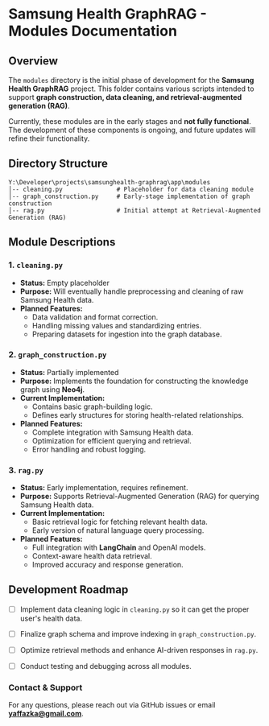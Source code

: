 # Samsung Health GraphRAG - Modules Documentation

## Overview
The `modules` directory is the initial phase of development for the **Samsung Health GraphRAG** project. This folder contains various scripts intended to support **graph construction, data cleaning, and retrieval-augmented generation (RAG)**.

Currently, these modules are in the early stages and **not fully functional**. The development of these components is ongoing, and future updates will refine their functionality.

## Directory Structure
```
Y:\Developer\projects\samsunghealth-graphrag\app\modules
│-- cleaning.py               # Placeholder for data cleaning module
│-- graph_construction.py     # Early-stage implementation of graph construction
│-- rag.py                    # Initial attempt at Retrieval-Augmented Generation (RAG)
```

## Module Descriptions

### 1. `cleaning.py`
- **Status:** Empty placeholder
- **Purpose:** Will eventually handle preprocessing and cleaning of raw Samsung Health data.
- **Planned Features:**
  - Data validation and format correction.
  - Handling missing values and standardizing entries.
  - Preparing datasets for ingestion into the graph database.

### 2. `graph_construction.py`
- **Status:** Partially implemented
- **Purpose:** Implements the foundation for constructing the knowledge graph using **Neo4j**.
- **Current Implementation:**
  - Contains basic graph-building logic.
  - Defines early structures for storing health-related relationships.
- **Planned Features:**
  - Complete integration with Samsung Health data.
  - Optimization for efficient querying and retrieval.
  - Error handling and robust logging.

### 3. `rag.py`
- **Status:** Early implementation, requires refinement.
- **Purpose:** Supports Retrieval-Augmented Generation (RAG) for querying Samsung Health data.
- **Current Implementation:**
  - Basic retrieval logic for fetching relevant health data.
  - Early version of natural language query processing.
- **Planned Features:**
  - Full integration with **LangChain** and OpenAI models.
  - Context-aware health data retrieval.
  - Improved accuracy and response generation.

## Development Roadmap
- [ ] Implement data cleaning logic in `cleaning.py` so it can get the proper user's health data.
- [ ] Finalize graph schema and improve indexing in `graph_construction.py`.
- [ ] Optimize retrieval methods and enhance AI-driven responses in `rag.py`.
- [ ] Conduct testing and debugging across all modules.


### **Contact & Support**
For any questions, please reach out via GitHub issues or email **yaffazka@gmail.com**.